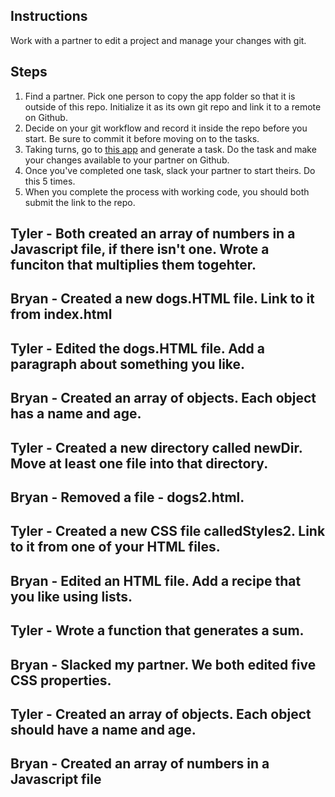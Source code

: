 ## Instructions

Work with a partner to edit a project and manage your changes with git.

## Steps

1. Find a partner. Pick one person to copy the app folder so that it is outside of this repo. Initialize it as its own git repo and link it to a remote on Github.
2. Decide on your git workflow and record it inside the repo before you start. Be sure to commit it before moving on to the tasks.
3. Taking turns, go to [this app](https://random-task-generator.firebaseapp.com) and generate a task. Do the task and make your changes available to your partner on Github.
4. Once you've completed one task, slack your partner to start theirs. Do this 5 times.
5. When you complete the process with working code, you should both submit the link to the repo.

## Tyler - Both created an array of numbers in a Javascript file, if there isn't one. Wrote a funciton that multiplies them togehter. <br>
## Bryan - Created a new dogs.HTML file. Link to it from index.html<br>
## Tyler - Edited the dogs.HTML file. Add a paragraph about something you like.<br>
## Bryan - Created an array of objects. Each object has a name and age.<br>
## Tyler - Created a new directory called newDir. Move at least one file into that directory.<br>
## Bryan - Removed a file - dogs2.html.<br>
## Tyler - Created a new CSS file calledStyles2. Link to it from one of your HTML files.<br>
## Bryan - Edited an HTML file. Add a recipe that you like using lists.<br>
## Tyler - Wrote a function that generates a sum.<br>
## Bryan - Slacked my partner. We both edited five CSS properties. <br>
## Tyler - Created an array of objects. Each object should have a name and age.<br>
## Bryan - Created an array of numbers in a Javascript file<br>
